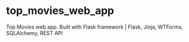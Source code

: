 # top_movies_web_app
Top Movies web app. Built with Flask framework | Flask, Jinja, WTForms, SQLAlchemy, REST API
